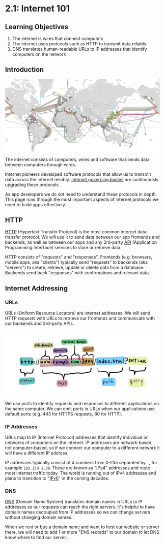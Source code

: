 # 2.1: Internet 101

## Learning Objectives

1. The internet is wires that connect computers
2. The internet uses protocols such as HTTP to transmit data reliably
3. DNS translates human-readable URLs to IP addresses that identify computers on the network

## Introduction

![Global map of submarine internet cables. Source: Ars Technica](<../../.gitbook/assets/2.1 - World Submarine Cable Map.png>)

The internet consists of computers, wires and software that sends data between computers through wires.

Internet pioneers developed software protocols that allow us to transmit data across the internet reliably. [Internet governing bodies](https://www.ietf.org/) are continuously upgrading these protocols.

As app developers we do not need to understand these protocols in depth. This page runs through the most important aspects of internet protocols we need to build apps effectively.

## HTTP

[HTTP](https://developer.mozilla.org/en-US/docs/Web/HTTP/Overview) (Hypertext Transfer Protocol) is the most common internet data-transfer protocol. We will use it to send data between our app frontends and backends, as well as between our apps and any 3rd-party [API](https://www.mulesoft.com/resources/api/what-is-an-api) (Application Programming Interface) services to store or retrieve data.

HTTP consists of "requests" and "responses". Frontends (e.g. browsers, mobile apps, aka "clients") typically send "requests" to backends (aka "servers") to create, retrieve, update or delete data from a database. Backends send back "responses" with confirmations and relevant data.

## Internet Addressing

### URLs

URLs (Uniform Resource Locators) are internet addresses. We will send HTTP requests with URLs to retrieve our frontends and communicate with our backends and 3rd-party APIs.

![A URL consists of these key components. Source: Rocket Academy](<../../.gitbook/assets/2.1 - URL.jpg>)

We use ports to identify requests and responses to different applications on the same computer. We can omit ports in URLs when our applications use default ports (e.g. 443 for HTTPS requests, 80 for HTTP).

### IP Addresses

URLs map to IP (Internet Protocol) addresses that identify individual or networks of computers on the internet. IP addresses are network-based, not computer-based, so if we connect our computer to a different network it will have a different IP address.

IP addresses typically consist of 4 numbers from 0-255 separated by `.`, for example `192.158.1.38`. These are known as "[IPv4](https://en.wikipedia.org/wiki/IPv4)" addresses and route most internet traffic today. The world is running out of IPv4 addresses and plans to transition to "[IPv6](https://en.wikipedia.org/wiki/IPv6\_address)" in the coming decades.

### DNS

[DNS](https://www.cloudflare.com/en-gb/learning/dns/what-is-dns/) (Domain Name System) translates domain names in URLs to IP addresses so our requests can reach the right servers. It's helpful to have domain names decoupled from IP addresses so we can change servers without changing domain names.&#x20;

When we rent or buy a domain name and want to host our website or server there, we will need to add 1 or more "DNS records" to our domain to let DNS know where to find our server.
